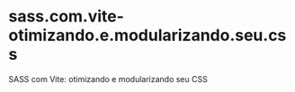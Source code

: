 # sass.com.vite-otimizando.e.modularizando.seu.css
 SASS com Vite: otimizando e modularizando seu CSS
